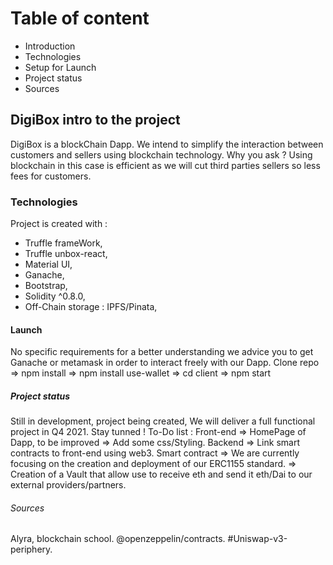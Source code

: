 # Table of content
 * Introduction
 * Technologies
 * Setup for Launch
 * Project status
 * Sources
 
## DigiBox intro to the project
DigiBox is a blockChain Dapp. We intend to simplify the interaction between customers and sellers using blockchain technology. Why you ask ? Using blockchain in this case is efficient as we will cut third parties sellers so less fees for customers.

### Technologies
Project is created with : 
 - Truffle frameWork,
 - Truffle unbox-react,
 - Material UI,
 - Ganache,
 - Bootstrap,
 - Solidity ^0.8.0,
 - Off-Chain storage : IPFS/Pinata,
 
 #### Launch 
  No specific requirements for a better understanding we advice you to get Ganache or metamask in order to interact freely with our Dapp.
  Clone repo => npm install => npm install use-wallet => cd client => npm start 

 ##### Project status
Still in development, project being created, We will deliver a full functional project in Q4 2021. Stay tunned !
To-Do list :
Front-end  => HomePage of Dapp, to be improved => Add some css/Styling.
Backend => Link smart contracts to front-end using web3.
Smart contract => We are currently focusing on the creation and deployment of our ERC1155 standard.
               => Creation of a Vault that allow use to receive eth and send it eth/Dai to our external providers/partners.

###### Sources 
Alyra, blockchain school.
@openzeppelin/contracts.
#Uniswap-v3-periphery.               

